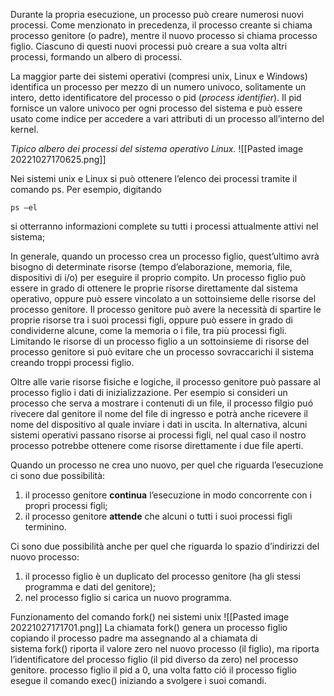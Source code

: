 Durante la propria esecuzione, un processo può creare numerosi nuovi processi. Come menzionato in precedenza, il processo creante si chiama processo genitore (o padre), mentre il nuovo processo si chiama processo figlio. Ciascuno di questi nuovi processi può creare a sua volta altri processi, formando un albero di processi.

La maggior parte dei sistemi operativi (compresi unix, Linux e Windows) identifica un processo per mezzo di un numero univoco, solitamente un intero, detto identificatore del processo o pid (_process identifier_). Il pid fornisce un valore univoco per ogni processo del sistema e può essere usato come indice per accedere a vari attributi di un processo all’interno del kernel.

*Tipico albero dei processi del sistema operativo Linux.*
![[Pasted image 20221027170625.png]]


Nei sistemi unix e Linux si può ottenere l’elenco dei processi tramite il comando ps. Per esempio, digitando
```
ps –el
```
si otterranno informazioni complete su tutti i processi attualmente attivi nel sistema; 

In generale, quando un processo crea un processo figlio, quest’ultimo avrà bisogno di determinate risorse (tempo d’elaborazione, memoria, file, dispositivi di i/o) per eseguire il proprio compito. Un processo figlio può essere in grado di ottenere le proprie risorse direttamente dal sistema operativo, oppure può essere vincolato a un sottoinsieme delle risorse del processo genitore. Il processo genitore può avere la necessità di spartire le proprie risorse tra i suoi processi figli, oppure può essere in grado di condividerne alcune, come la memoria o i file, tra più processi figli. Limitando le risorse di un processo figlio a un sottoinsieme di risorse del processo genitore si può evitare che un processo sovraccarichi il sistema creando troppi processi figlio.

Oltre alle varie risorse fisiche e logiche, il processo genitore può passare al processo figlio i dati di inizializzazione.
Per esempio si consideri un processo che serva a mostrare i contenuti di un file, il processo filgio puó rivecere dal genitore il nome del file di ingresso e potrà anche ricevere il nome del dispositivo al quale inviare i dati in uscita. 
In alternativa, alcuni sistemi operativi passano risorse ai processi figli, nel qual caso il nostro processo potrebbe ottenere come risorse direttamente i due file aperti.

Quando un processo ne crea uno nuovo, per quel che riguarda l’esecuzione ci sono due possibilità:
1.  il processo genitore **continua** l’esecuzione in modo concorrente con i propri processi figli;
2.  il processo genitore **attende** che alcuni o tutti i suoi processi figli terminino.
    
Ci sono due possibilità anche per quel che riguarda lo spazio d’indirizzi del nuovo processo:
1.  il processo figlio è un duplicato del processo genitore (ha gli stessi programma e dati del genitore);
2.  nel processo figlio si carica un nuovo programma.

Funzionamento del comando fork() nei sistemi unix
![[Pasted image 20221027171701.png]]
La chiamata fork() genera un processo figlio copiando il processo padre ma assegnando al 
a chiamata di sistema fork() riporta il valore zero nel nuovo processo (il figlio), ma riporta l’identificatore del processo figlio (il pid diverso da zero) nel processo genitore.
processo figlio il pid a 0, una volta fatto ció il processo figlio esegue il comando exec() iniziando a svolgere i suoi comandi.